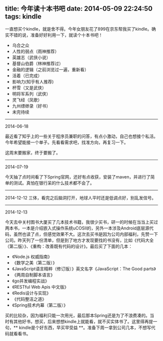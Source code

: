 title: 今年读十本书吧
date: 2014-05-09 22:24:50
tags: kindle
---
一直想买个kindle，就是舍不得。今年女朋友花了899在京东帮我买了kindle。确实不错的说，准备好好利用一下，就读个十本书吧！

- 乌合之众
- 人性的弱点（雨神推荐）
- 英雄志（武侠小说）
- 基督山伯爵（林神推荐过）
- 金融的逻辑（之前浏览过一遍，重新看）
- 活着（已完成）
- 影响力(知乎有人推荐)
- 杯雪（又是武侠）
- 明将军系列（武侠）
- 灵飞经（凤歌）
- 九州缥缈录（好书）
- 未完待续

<!--more-->
-----------
2014-06-18

最近看了知乎上的一些关于程序员兼职的问答，有点小激动，自己也想接个私活。今年希望能接一个单子。先看看需求吧，找准方向，再复习一下。

这周末要搬家，终于要搬了。

---------------
2014-07-19

今天抽了点时间看了下Spring官网，还好有点收获，安装了maven，并进行了简单的测试。真怕在银行呆的什么技术都不会了。

---------------
2014-12-12
三体，看完之后脑洞打开，地球人平时还是低调点好，别乱发信号。

-------------
2014-12-13

今天去中关村图书大厦买了几本技术书籍，我很少买书，研一的时候在当当上买过两本书，一本是介绍嵌入式操作系统uCOSII的，另外一本涉及Android底层源代码，虽然也读了点，但感觉效果不大。这次去买书是因为公司内部福利，先赞一下公司。昨天列了一份清单，但是到了地方才发现要找的书没有，比如《代码大全（第二版）》、《重构：改善既有代码的设计》。最后买了下面的几本：
 - 《Node.js 权威指南》 
 - 《数学之美（第二版）》
 - 《JavaScript语言精粹（修订版）》英文名字《JavaScript：The Good parts》
 - 《两周自制脚本语言》
 - 《go并发编程实战》
 - 《RESTful Web Apis 中文版》
 - 《Redis设计与实现》
 - 《代码整洁之道》
 - 《Spring技术内幕（第二版）》

买的比较杂，因为福利只能一次用光，最后那本Spring还是为了不浪费凑的。当时有其他好书，想买，后来想想kindle上就能看，就不买实体书了。这里得再提一句，** kindle是个好东西，早买早受益 **。准备下周一拿到公司几本，不想写代码就看看书。

